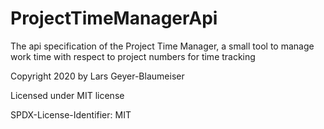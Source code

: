 # ProjectTimeManagerApi
The api specification of the Project Time Manager, a small tool to manage work time with respect to project numbers for time tracking

Copyright 2020 by Lars Geyer-Blaumeiser

Licensed under MIT license

SPDX-License-Identifier: MIT

